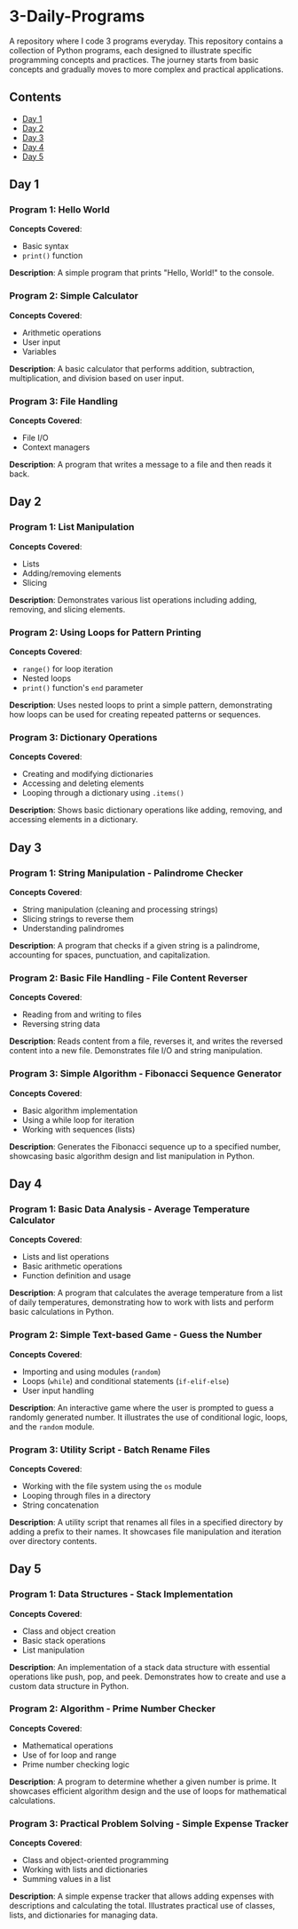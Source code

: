 # 3-Daily-Programs
A repository where I code 3 programs everyday.
This repository contains a collection of Python programs, each designed to illustrate specific programming concepts and practices. The journey starts from basic concepts and gradually moves to more complex and practical applications.

## Contents
- [Day 1](#day-1)
- [Day 2](#day-2)
- [Day 3](#day-3)
- [Day 4](#day-4)
- [Day 5](#day-5)

## Day 1

### Program 1: Hello World
**Concepts Covered**: 
- Basic syntax
- `print()` function

**Description**: 
A simple program that prints "Hello, World!" to the console.

### Program 2: Simple Calculator
**Concepts Covered**: 
- Arithmetic operations
- User input
- Variables

**Description**: 
A basic calculator that performs addition, subtraction, multiplication, and division based on user input.

### Program 3: File Handling
**Concepts Covered**: 
- File I/O
- Context managers

**Description**: 
A program that writes a message to a file and then reads it back.

## Day 2

### Program 1: List Manipulation
**Concepts Covered**: 
- Lists
- Adding/removing elements
- Slicing

**Description**: 
Demonstrates various list operations including adding, removing, and slicing elements.

### Program 2: Using Loops for Pattern Printing
**Concepts Covered**: 
- `range()` for loop iteration
- Nested loops
- `print()` function's `end` parameter

**Description**: 
Uses nested loops to print a simple pattern, demonstrating how loops can be used for creating repeated patterns or sequences.

### Program 3: Dictionary Operations
**Concepts Covered**: 
- Creating and modifying dictionaries
- Accessing and deleting elements
- Looping through a dictionary using `.items()`

**Description**: 
Shows basic dictionary operations like adding, removing, and accessing elements in a dictionary.

## Day 3

### Program 1: String Manipulation - Palindrome Checker
**Concepts Covered**: 
- String manipulation (cleaning and processing strings)
- Slicing strings to reverse them
- Understanding palindromes

**Description**: 
A program that checks if a given string is a palindrome, accounting for spaces, punctuation, and capitalization.

### Program 2: Basic File Handling - File Content Reverser
**Concepts Covered**: 
- Reading from and writing to files
- Reversing string data

**Description**: 
Reads content from a file, reverses it, and writes the reversed content into a new file. Demonstrates file I/O and string manipulation.

### Program 3: Simple Algorithm - Fibonacci Sequence Generator
**Concepts Covered**: 
- Basic algorithm implementation
- Using a while loop for iteration
- Working with sequences (lists)

**Description**: 
Generates the Fibonacci sequence up to a specified number, showcasing basic algorithm design and list manipulation in Python.

## Day 4

### Program 1: Basic Data Analysis - Average Temperature Calculator
**Concepts Covered**: 
- Lists and list operations
- Basic arithmetic operations
- Function definition and usage

**Description**: 
A program that calculates the average temperature from a list of daily temperatures, demonstrating how to work with lists and perform basic calculations in Python.

### Program 2: Simple Text-based Game - Guess the Number
**Concepts Covered**: 
- Importing and using modules (`random`)
- Loops (`while`) and conditional statements (`if-elif-else`)
- User input handling

**Description**: 
An interactive game where the user is prompted to guess a randomly generated number. It illustrates the use of conditional logic, loops, and the `random` module.

### Program 3: Utility Script - Batch Rename Files
**Concepts Covered**: 
- Working with the file system using the `os` module
- Looping through files in a directory
- String concatenation

**Description**: 
A utility script that renames all files in a specified directory by adding a prefix to their names. It showcases file manipulation and iteration over directory contents.

## Day 5

### Program 1: Data Structures - Stack Implementation
**Concepts Covered**: 
- Class and object creation
- Basic stack operations
- List manipulation

**Description**: 
An implementation of a stack data structure with essential operations like push, pop, and peek. Demonstrates how to create and use a custom data structure in Python.

### Program 2: Algorithm - Prime Number Checker
**Concepts Covered**: 
- Mathematical operations
- Use of for loop and range
- Prime number checking logic

**Description**: 
A program to determine whether a given number is prime. It showcases efficient algorithm design and the use of loops for mathematical calculations.

### Program 3: Practical Problem Solving - Simple Expense Tracker
**Concepts Covered**: 
- Class and object-oriented programming
- Working with lists and dictionaries
- Summing values in a list

**Description**: 
A simple expense tracker that allows adding expenses with descriptions and calculating the total. Illustrates practical use of classes, lists, and dictionaries for managing data.


<!-- Future day entries go here -->


